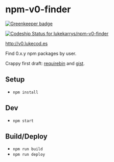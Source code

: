 npm-v0-finder
=============

[![Greenkeeper badge](https://badges.greenkeeper.io/lukekarrys/npm-v0-finder.svg)](https://greenkeeper.io/)

[ ![Codeship Status for lukekarrys/npm-v0-finder](https://codeship.com/projects/67fe4630-841d-0133-ba02-7ecaf0f6959d/status?branch=master)](https://codeship.com/projects/121872)

http://v0.lukecod.es

Find 0.x.y npm packages by user.

Crappy first draft: [requirebin](http://requirebin.com/?gist=lukekarrys/bada2aad1af6b6de5618) and [gist](https://gist.github.com/lukekarrys/bada2aad1af6b6de5618).

## Setup

* `npm install`

## Dev

* `npm start`

## Build/Deploy

* `npm run build`
* `npm run deploy`
